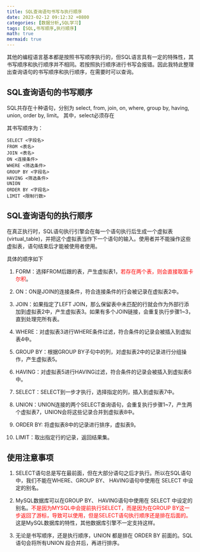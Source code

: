 ```yaml
---
title: SQL查询语句书写与执行顺序
date: 2023-02-12 09:12:32 +0800
categories: [数据分析,SQL学习]
tags: [SQL,书写顺序,执行顺序]
math: true
mermaid: true
---
```


其他的编程语言基本都是按照书写顺序执行的，但SQL语言具有一定的特殊性，其书写顺序和执行顺序并不相同。若按照执行顺序进行书写会报错。因此我特此整理出查询语句的书写顺序和执行顺序，在需要时可以查询。

## SQL查询语句的书写顺序

SQL共存在十种语句，分别为
select, from, join, on, where, group by, having, union, order by, limit。
其中，select必须存在

其书写顺序为：
```
SELECT <字段名>
FROM <表名>
JOIN <表名> 
ON <连接条件>
WHERE <筛选条件>
GROUP BY <字段名>
HAVING <筛选条件>
UNION
ORDER BY <字段名>
LIMIT <限制行数>
```

## SQL查询语句的执行顺序

在真正执行时，SQL语句执行引擎会在每一个语句执行后生成一个虚拟表(virtual_table)，并把这个虚拟表当作下一个语句的输入。使用者并不能操作这些虚拟表，语句结束后才能被使用者使用。

具体的顺序如下

1. FORM：选择FROM后跟的表，产生虚拟表1，<span style="color:red;">若存在两个表，则会直接取笛卡尔积</span>。

2. ON：ON是JOIN的连接条件，符合连接条件的行会被记录在虚拟表2中。

3. JOIN：如果指定了LEFT JOIN，那么保留表中未匹配的行就会作为外部行添加到虚拟表2中，产生虚拟表3。如果有多个JOIN链接，会重复执行步骤1~3，直到处理完所有表。

4. WHERE：对虚拟表3进行WHERE条件过滤，符合条件的记录会被插入到虚拟表4中。

5. GROUP BY：根据GROUP BY子句中的列，对虚拟表2中的记录进行分组操作，产生虚拟表5。

6. HAVING：对虚拟表5进行HAVING过滤，符合条件的记录会被插入到虚拟表6中。

7. SELECT：SELECT到一步才执行，选择指定的列，插入到虚拟表7中。

8. UNION：UNION连接的两个SELECT查询语句，会重复执行步骤1~7，产生两个虚拟表7，UNION会将这些记录合并到虚拟表8中。

9. ORDER BY: 将虚拟表8中的记录进行排序，虚拟表9。

10. LIMIT：取出指定行的记录，返回结果集。

## 使用注意事项

1. SELECT语句总是写在最前面，但在大部分语句之后才执行。所以在SQL语句中，我们不能在WHERE、GROUP BY、 HAVING语句中使用在 SELECT 中设定的别名。

2. MySQL数据库可以在GROUP BY、 HAVING语句中使用在 SELECT 中设定的别名。<span style="color:red;">不是因为MYSQL中会提前执行SELECT，而是因为在GROUP BY这一步返回了游标，导致可以使用，但是SELECT语句执行顺序还是排在后面的。</span>这是MySQL数据库的特性，其他数据库引擎不一定支持这样。

3. 无论是书写顺序，还是执行顺序，UNION 都是排在 ORDER BY 前面的。SQL语句会将所有UNION 段合并后，再进行排序。